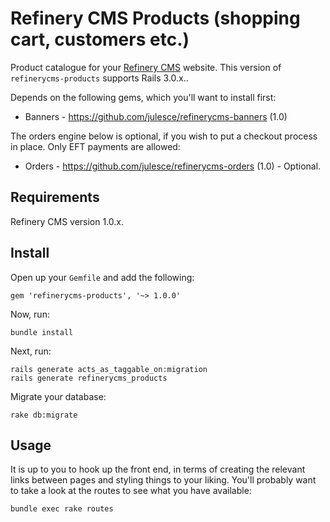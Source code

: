 # Refinery CMS Products (shopping cart, customers etc.)

Product catalogue for your [Refinery CMS](http://refinerycms.com) website. This version of `refinerycms-products` supports Rails 3.0.x..

Depends on the following gems, which you'll want to install first:

+ Banners - https://github.com/julesce/refinerycms-banners (1.0)

The orders engine below is optional, if you wish to put a checkout process in place. Only EFT payments are allowed:

+ Orders - https://github.com/julesce/refinerycms-orders (1.0) - Optional.

## Requirements

Refinery CMS version 1.0.x.

## Install

Open up your ``Gemfile`` and add the following:

    gem 'refinerycms-products', '~> 1.0.0'

Now, run:

    bundle install

Next, run:

    rails generate acts_as_taggable_on:migration
    rails generate refinerycms_products

Migrate your database:

    rake db:migrate

## Usage

It is up to you to hook up the front end, in terms of creating the relevant links between pages and styling things to your liking. You'll probably want to take a look at the routes to see what you have available:

    bundle exec rake routes